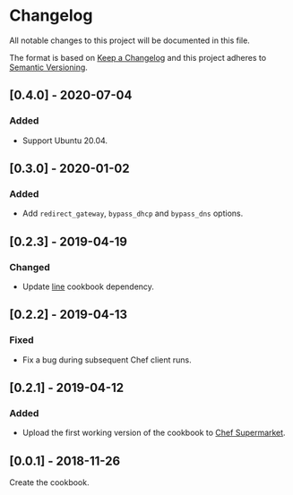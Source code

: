 # Changelog
All notable changes to this project will be documented in this file.

The format is based on [Keep a Changelog](http://keepachangelog.com/en/1.0.0/)
and this project adheres to [Semantic Versioning](http://semver.org/spec/v2.0.0.html).

## [0.4.0] - 2020-07-04
### Added
- Support Ubuntu 20.04.

## [0.3.0] - 2020-01-02
### Added
- Add `redirect_gateway`, `bypass_dhcp` and `bypass_dns` options.

## [0.2.3] - 2019-04-19

### Changed
- Update [line](https://supermarket.chef.io/cookbooks/line) cookbook dependency.

## [0.2.2] - 2019-04-13

### Fixed
- Fix a bug during subsequent Chef client runs.

## [0.2.1] - 2019-04-12

### Added
- Upload the first working version of the cookbook to [Chef Supermarket](https://supermarket.chef.io/cookbooks/vpn).

## [0.0.1] - 2018-11-26

Create the cookbook.
